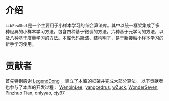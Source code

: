 # 介绍
`LibFewShot`是一个主要用于小样本学习的综合算法库。其中以统一框架集成了多种经典的小样本学习方法，包含四种基于微调的方法，六种基于元学习的方法，以及八种基于度量学习的方法。本库代码简洁、结构明了，易于新接触小样本学习的新手学习使用。
<!-- # arxiv -->
<!-- TODO -->

# 贡献者
首先特别感谢 [LegendDong](https://github.com/LegenDong) ，建立了本库的框架并完成大部分算法。
以下贡献者也参与了本库的开发过程：
[WenbinLee](https://github.com/WenbinLee), [yangcedrus](https://github.com/yangcedrus), [wZuck](https://github.com/wZuck), [WonderSeven](https://github.com/WonderSeven), [Pinzhuo Tian](https://scholar.google.com/citations?user=8QyuxvEAAAAJ&hl=zh-CN), [onlyyao](https://github.com/onlyyao), [cjy97](https://github.com/cjy97)
